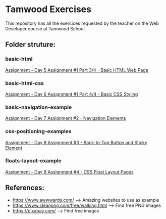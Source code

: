 # Tamwood Exercises

This repository has all the exercices requested by the teacher on the Web Developer course at Tamwood School. 

## Folder struture: 

### basic-html

[Assignment - Day 5 Assignment #1 Part 3/4 - Basic HTML Web Page](/basic-html/)

### basic-html-css

[Assignment - Day 6 Assignment #1 Part 4/4 - Basic CSS Styling](/basic-html-css/)

### basic-navigation-example

[Assignment - Day 7 Assignment #2 - Navigation Elements](/basic-navigation-example/)

### css-positioning-examples

[Assignment - Day 8 Assignment #3 - Back-to-Top Button and Sticky Element](/%20css-positioning-examples/)

### floats-layout-example

[Assignment - Day 8 Assignment #4 - CSS Float Layout Pages](./floats-layout-example/)

## References:

- https://www.awwwards.com/ --> Amazing websites to use as example
- https://www.cleanpng.com/free/walking.html --> Find free PNG images
- https://pixabay.com/ --> Find free images